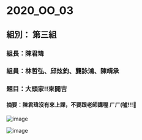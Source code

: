 # 2020_OO_03
## 組別： 第三組
### 組長：陳君瑋
### 組員：林哲弘、邱炫鈞、龔詠鴻、陳靖承
### 題目：大頭家!!來開吉

#### 摘要：陳君瑋沒有來上課，不要跟老師講喔 ㄏㄏ(噓!!!🤫

![image](S__60579845.jpg)


![image](E70D7FCB-D779-4CC1-BD77-CE0652F4B3FC.jpg)


